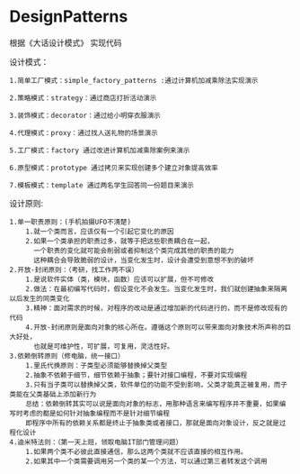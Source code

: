 ﻿DesignPatterns
==============

根据《大话设计模式》 实现代码

设计模式：

	1.简单工厂模式：simple_factory_patterns :通过计算机加减乘除法实现演示

	2.策略模式：strategy：通过商店打折活动演示

	3.装饰模式：decorator：通过给小明穿衣服演示

	4.代理模式：proxy：通过找人送礼物的场景演示

	5.工厂模式：factory 通过改进计算机加减乘除案例来演示

	6.原型模式：prototype 通过拷贝来实现创建多个建立对象提高效率

	7.模板模式：template 通过两名学生回答同一份题目来演示


设计原则:
	
	1.单一职责原则：(手机拍摄UFO不清楚)
		1.就一个类而言，应该仅有一个引起它变化的原因
		2.如果一个类承担的职责过多，就等于把这些职责耦合在一起，
		  一个职责的变化就可能会削弱或者抑制这个类完成其他的职责的能力
		  这种耦合会导致脆弱的设计，当变化发生时，设计会遭受到意想不到的破坏
	2.开放-封闭原则：（考研，找工作两不误）
		1.是说软件实体（类，模块，函数）应该可以扩展，但不可修改
		2.做法：在最初编写代码时，假设变化不会发生。当变化发生时，我们就创建抽象来隔离以后发生的同类变化
		3.精神：面对需求的时候，对程序的改动是通过增加新的代码进行的，而不是修改现有的代码
		4.开放-封闭原则是面向对象的核心所在。遵循这个原则可以带来面向对象技术所声称的巨大好处，
		  也就是可维护性，可扩展，可复用，灵活性好。
	3.依赖倒转原则（修电脑，统一接口）
		1.里氏代换原则：子类型必须能够替换掉父类型
		2.抽象不依赖于细节，细节依赖于抽象；要针对接口编程，不要对实现编程
		3.只有当子类可以替换掉父类，软件单位的功能不受到影响，父类才能真正被复用，而子类能在父类基础上添加新行为
		总结：依赖倒转其实可以说是面向对象的标志，用那种语言来编写程序并不重要，如果编写时考虑的都是如何针对抽象编程而不是针对细节编程
		即程序中所有的依赖关系都是终止于抽象类或者接口，那就是面向对象设计，反之就是过程化设计
	4.迪米特法则：（第一天上班，领取电脑IT部门管理问题）
		1.如果两个类不必彼此直接通信，那么这两个类就不应该直接的相互作用。
		2.如果其中一个类需要调用另一个类的某一个方法，可以通过第三者转发这个调用





























